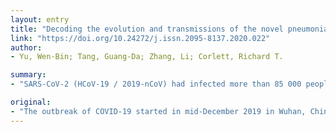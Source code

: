 ```yaml
---
layout: entry
title: "Decoding the evolution and transmissions of the novel pneumonia coronavirus (SARS-CoV-2 / HCoV-19) using whole genomic data"
link: "https://doi.org/10.24272/j.issn.2095-8137.2020.022"
author:
- Yu, Wen-Bin; Tang, Guang-Da; Zhang, Li; Corlett, Richard T.

summary:
- "SARS-CoV-2 (HCoV-19 / 2019-nCoV) had infected more than 85 000 people in the world. The outbreak started in Wuhan, China, in mid-December 2019. A total of 120 substitution sites with 119 codons were found in eight coding-regions. Forty non-synonymous substitutions are potentially associated with virus adaptation. No combinations were detected."

original:
- "The outbreak of COVID-19 started in mid-December 2019 in Wuhan, China. Up to 29 February 2020, SARS-CoV-2 (HCoV-19 / 2019-nCoV) had infected more than 85 000 people in the world. In this study, we used 93 complete genomes of SARS-CoV-2 from the GISAID EpiFlu (TM) database to investigate the evolution and human-to-human transmissions of SARS-CoV-2 in the first two months of the outbreak. We constructed haplotypes of the SARS-CoV-2 genomes, performed phylogenomic analyses and estimated the potential population size changes of the virus. The date of population expansion was calculated based on the expansion parameter tau ( ??) using the formula t= ??/2 u. A total of 120 substitution sites with 119 codons, including 79 non-synonymous and 40 synonymous substitutions, were found in eight coding-regions in the SARS-CoV-2 genomes. Forty non-synonymous substitutions are potentially associated with virus adaptation. No combinations were detected. The 58 haplotypes (31 found in samples from China and 31 from outside China) were identified in 93 viral genomes under study and could be classified into five groups. By applying the reported bat coronavirus genome (bat-RaTG13-CoV) as the outgroup, we found that haplotypes H13 and H38 might be considered as ancestral haplotypes, and later H1 was derived from the intermediate haplotype H3. The population size of the SARS-CoV-2 was estimated to have undergone a recent expansion on 06 January 2020, and an early expansion on 08 December 2019. Furthermore, phyloepidemiologic approaches have recovered specific directions of human-to-human transmissions and the potential sources for international infected cases."
---
```


